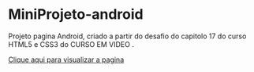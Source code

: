 # MiniProjeto-android

Projeto pagina Android, criado a partir do desafio do capitolo 17 do curso HTML5 e CSS3 do CURSO EM VIDEO .


<a href= "https://rafaoliveira93.github.io/Projeto-android/" target="_blank">Clique aqui para visualizar a pagina</a>
